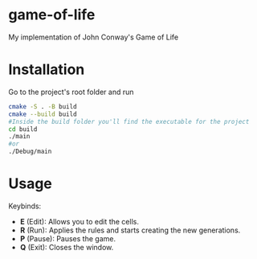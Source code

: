 
# game-of-life
My implementation of John Conway's Game of Life

# Installation
Go to the project's root folder and run
```sh
cmake -S . -B build
cmake --build build
#Inside the build folder you'll find the executable for the project
cd build
./main
#or
./Debug/main
```


# Usage
Keybinds:
- **E** (Edit): Allows you to edit the cells.
- **R** (Run): Applies the rules and starts creating the new generations.
- **P** (Pause): Pauses the game.
- **Q** (Exit): Closes the window.



